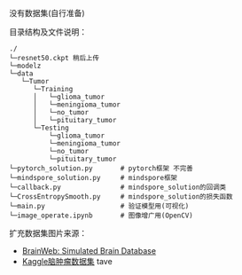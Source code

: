 没有数据集(自行准备)

目录结构及文件说明：

```
./
└─resnet50.ckpt 稍后上传
└─modelz
└─data
   └─Tumor
      └─Training
      │   └─glioma_tumor
      │   └─meningioma_tumor
      │   └─no_tumor
      │   └─pituitary_tumor
      └─Testing
          └─glioma_tumor
          └─meningioma_tumor
          └─no_tumor
          └─pituitary_tumor
└─pytorch_solution.py       # pytorch框架 不完善
└─mindspore_solution.py     # mindspore框架
└─callback.py               # mindspore_solution的回调类
└─CrossEntropySmooth.py     # mindspore_solution的损失函数
└─main.py                   # 验证模型用(可视化)
└─image_operate.ipynb       # 图像增广用(OpenCV)
```
扩充数据集图片来源：
- [BrainWeb: Simulated Brain Database](https://brainweb.bic.mni.mcgill.ca/)
- [Kaggle脑肿瘤数据集](https://pan.baidu.com/s/12RTIv-RqEZwYCm27Im2Djw%C2%A0) tave